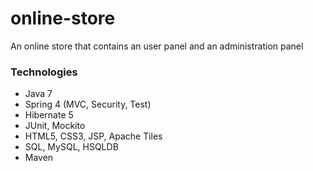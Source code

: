 # online-store
An online store that contains an user panel and an administration panel
### Technologies
- Java 7
- Spring 4 (MVC, Security, Test)
- Hibernate 5
- JUnit, Mockito
- HTML5, CSS3, JSP, Apache Tiles
- SQL, MySQL, HSQLDB
- Maven
